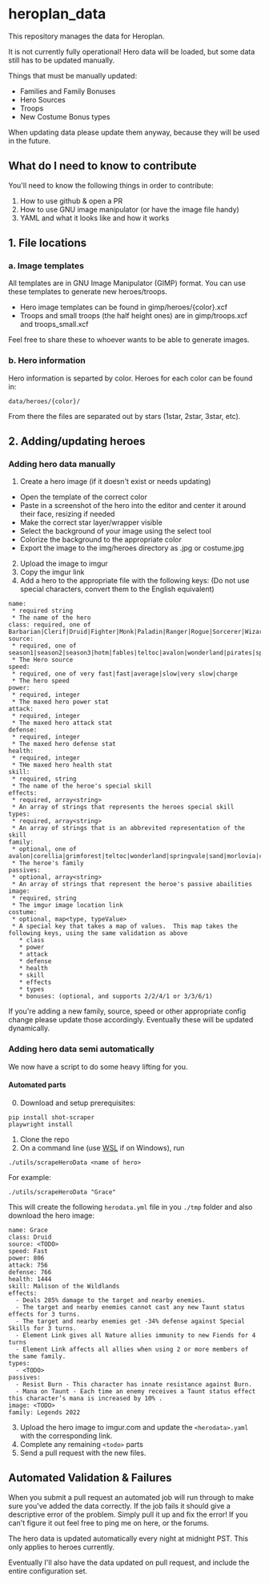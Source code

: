 # heroplan_data

This repository manages the data for Heroplan.

It is not currently fully operational!  Hero data will be loaded, but some data still has to be updated manually.

Things that must be manually updated:

* Families and Family Bonuses
* Hero Sources
* Troops
* New Costume Bonus types

When updating data please update them anyway, because they will be used in the future.

## What do I need to know to contribute

You'll need to know the following things in order to contribute:

1. How to use github & open a PR
2. How to use GNU image manipulator (or have the image file handy)
3. YAML and what it looks like and how it works


## 1. File locations

### a. Image templates

All templates are in GNU Image Manipulator (GIMP) format. You can use these templates to generate new heroes/troops.

* Hero image templates can be found in gimp/heroes/{color}.xcf
* Troops and small troops (the half height ones) are in gimp/troops.xcf and troops_small.xcf

Feel free to share these to whoever wants to be able to generate images.

### b. Hero information

Hero information is separted by color.  Heroes for each color can be found in:

``data/heroes/{color}/``

From there the files are separated out by stars (1star, 2star, 3star, etc).

## 2. Adding/updating heroes

### Adding hero data manually

1. Create a hero image (if it doesn't exist or needs updating)
* Open the template of the correct color
* Paste in a screenshot of the hero into the editor and center it around their face, resizing if needed 
* Make the correct star layer/wrapper visible
* Select the background of your image using the select tool
* Colorize the background to the appropriate color
* Export the image to the img/heroes directory as <heroname>.jpg or <heroname>costume.jpg
2. Upload the image to imgur
3. Copy the imgur link
4. Add a hero to the appropriate file with the following keys:
   (Do not use special characters, convert them to the English equivalent)

```
name:
 * required string
 * The name of the hero
class: required, one of Barbarian|Clerif|Druid|Fighter|Monk|Paladin|Ranger|Rogue|Sorcerer|Wizard
source:
 * required, one of season1|season2|season3|hotm|fables|teltoc|avalon|wonderland|pirates|springvale|sand|morlovia|christmas|secret|ninja|villains
 * The Hero source
speed:
 * required, one of very fast|fast|average|slow|very slow|charge
 * The hero speed
power:
 * required, integer
 * The maxed hero power stat
attack:
 * required, integer
 * The maxed hero attack stat
defense:
 * required, integer
 * The maxed hero defense stat
health:
 * required, integer
 * THe maxed hero health stat
skill:
 * required, string
 * The name of the heroe's special skill
effects:
 * required, array<string>
 * An array of strings that represents the heroes special skill
types:
 * required, array<string>
 * An array of strings that is an abbrevited representation of the skill
family:
 * optional, one of avalon|corellia|grimforest|teltoc|wonderland|springvale|sand|morlovia|christmas|ninja|lagoon|sakura|atlantis|alfheim|asgard|helheim|jotunheim|midgard|muspelheim|niflheim|svartalfhein|vanaheim|villains
 * The heroe's family
passives:
 * optional, array<string>
 * An array of strings that represent the heroe's passive abailities
image:
 * required, string
 * The imgur image location link
costume:
 * optional, map<type, typeValue>
 * A special key that takes a map of values.  This map takes the following keys, using the same validation as above
   * class
   * power
   * attack
   * defense
   * health
   * skill
   * effects
   * types
   * bonuses: (optional, and supports 2/2/4/1 or 3/3/6/1)
```

If you're adding a new family, source, speed or other appropriate config change please update those accordingly.  Eventually these will be updated dynamically.

### Adding hero data semi automatically

We now have a script to do some heavy lifting for you. 

#### Automated parts
  0. Download and setup prerequisites:
  ```
  pip install shot-scraper
  playwright install
  ```

  1. Clone the repo
  2. On a command line (use [WSL](https://learn.microsoft.com/en-us/windows/wsl/install) if on Windows), run
 ```
 ./utils/scrapeHeroData <name of hero>
 ```

 For example:

 ```
 ./utils/scrapeHeroData "Grace"
 ```
This will create the following `herodata.yml` file in you `./tmp` folder and also download the hero image:

```
name: Grace
class: Druid
source: <TODO>
speed: Fast
power: 806
attack: 756
defense: 766
health: 1444
skill: Malison of the Wildlands
effects:
  - Deals 285% damage to the target and nearby enemies.
  - The target and nearby enemies cannot cast any new Taunt status effects for 3 turns.
  - The target and nearby enemies get -34% defense against Special Skills for 3 turns.
  - Element Link gives all Nature allies immunity to new Fiends for 4 turns
  - Element Link affects all allies when using 2 or more members of the same family.
types:
  - <TODO>
passives:
  - Resist Burn - This character has innate resistance against Burn.
  - Mana on Taunt - Each time an enemy receives a Taunt status effect this character’s mana is increased by 10% .
image: <TODO>
family: Legends 2022
```
  3. Upload the hero image to imgur.com and update the `<herodata>.yaml` with the corresponding link.
  4. Complete any remaining `<todo>` parts
  5. Send a pull request with the new files.

## Automated Validation & Failures

When you submit a pull request an automated job will run through to make sure you've added the data correctly.
If the job fails it should give a descriptive error of the problem.  Simply pull it up and fix the error!
If you can't figure it out feel free to ping me on here, or the forums.


The hero data is updated automatically every night at midnight PST.  This only applies to heroes currently.

Eventually I'll also have the data updated on pull request, and include the entire configuration set.